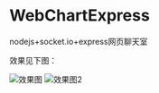 # WebChartExpress
nodejs+socket.io+express网页聊天室

效果见下图：

![效果图](https://github.com/zhouytforever/WebChartExpress/tree/master/QQ截图20160406135120.png)
![效果图2](https://github.com/zhouytforever/WebChartExpress/tree/master/QQ截图20160406135152.png)